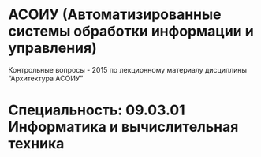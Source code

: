 # АСОИУ (Автоматизированные системы обработки информации и управления)
Контрольные вопросы - 2015 по лекционному материалу дисциплины “Архитектура АСОИУ”
# Специальность: 09.03.01 Информатика и вычислительная техника
